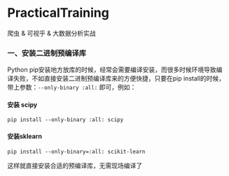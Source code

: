 # PracticalTraining
爬虫 & 可视乎 & 大数据分析实战

### 一、安装二进制预编译库
Python pip安装地方放库的时候，经常会需要编译安装，而很多时候环境导致编译失败，不如直接安装二进制预编译库来的方便快捷，只要在pip install的时候，带上参数：```--only-binary :all:``` 即可，例如：
#### 安装 scipy
```
pip install --only-binary :all: scipy
```
#### 安装sklearn  
```
pip install --only-binary=:all: scikit-learn
```
这样就直接安装合适的预编译库，无需现场编译了
